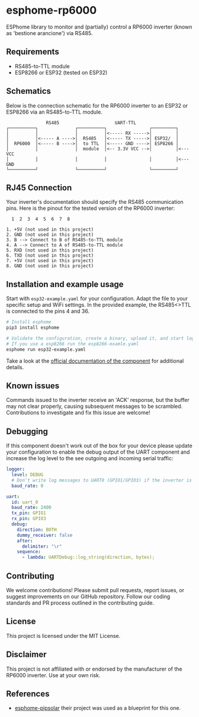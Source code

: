 # esphome-rp6000

ESPhome library to monitor and (partially) control a RP6000 inverter (known as 'bestione arancione') via RS485.


## Requirements
* RS485-to-TTL module
* ESP8266 or ESP32 (tested on ESP32)


## Schematics
Below is the connection schematic for the RP6000 inverter to an ESP32 or ESP8266 via an RS485-to-TTL module. 


```
               RS485                     UART-TTL
┌──────────┐              ┌──────────┐                ┌─────────┐
│          │              │          │<----- RX ----->│         │
│          │<----- A ---->│  RS485   │<----- TX ----->│ ESP32/  │
│  RP6000  │<----- B ---->│  to TTL  │<----- GND ---->│ ESP8266 │
│          │              │  module  │<-- 3.3V VCC -->│         │<--- VCC
│          │              │          │                │         │<--- GND
└──────────┘              └──────────┘                └─────────┘
```


## RJ45 Connection
Your inverter's documentation should specify the RS485 communication pins. Here is the pinout for the tested version of the RP6000 inverter:

```
  1  2  3  4  5  6  7  8

1. +5V (not used in this project)
2. GND (not used in this project)
3. B --> Connect to B of RS485-to-TTL module
4. A --> Connect to A of RS485-to-TTL module
5. RXD (not used in this project)
6. TXD (not used in this project)
7. +5V (not used in this project)
8. GND (not used in this project)
```


## Installation and example usage
Start with `esp32-example.yaml` for your configuration. Adapt the file to your specific setup and WiFi settings.
In the provided example, the RS485<>TTL is connected to the pins 4 and 36.


```bash
# Install esphome
pip3 install esphome

# Validate the configuration, create a binary, upload it, and start logs
# If you use a esp8266 run the esp8266-examle.yaml
esphome run esp32-example.yaml
```


Take a look at the [official documentation of the component](https://esphome.io/components/pipsolar.html) for additional details.


## Known issues
Commands issued to the inverter receive an 'ACK' response, but the buffer may not clear properly, causing subsequent messages to be scrambled. Contributions to investigate and fix this issue are welcome!


## Debugging
If this component doesn't work out of the box for your device please update your configuration to enable the debug output of the UART component and increase the log level to the see outgoing and incoming serial traffic:


```yaml
logger:
  level: DEBUG
  # Don't write log messages to UART0 (GPIO1/GPIO3) if the inverter is connected to GPIO1/GPIO3
  baud_rate: 0

uart:
  id: uart_0
  baud_rate: 2400
  tx_pin: GPIO1
  rx_pin: GPIO3
  debug:
    direction: BOTH
    dummy_receiver: false
    after:
      delimiter: "\r"
    sequence:
      - lambda: UARTDebug::log_string(direction, bytes);
```


## Contributing
We welcome contributions! Please submit pull requests, report issues, or suggest improvements on our GitHub repository. Follow our coding standards and PR process outlined in the contributing guide.


## License
This project is licensed under the MIT License.


## Disclaimer
This project is not affiliated with or endorsed by the manufacturer of the RP6000 inverter. Use at your own risk.


## References
* [esphome-pipsolar](https://github.com/syssi/esphome-pipsolar) their project was used as a blueprint for this one.